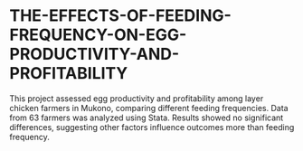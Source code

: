 # THE-EFFECTS-OF-FEEDING-FREQUENCY-ON-EGG-PRODUCTIVITY-AND-PROFITABILITY
This project assessed egg productivity and profitability among layer chicken farmers in Mukono, comparing different feeding frequencies. Data from 63 farmers was analyzed using Stata. Results showed no significant differences, suggesting other factors influence outcomes more than feeding frequency.
